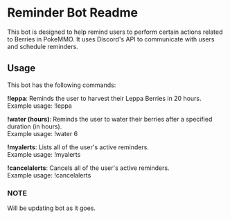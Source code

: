 # Reminder Bot Readme

This bot is designed to help remind users to perform certain actions related to Berries in PokeMMO.
It uses Discord's API to communicate with users and schedule reminders.

## Usage
This bot has the following commands:

**!leppa**: Reminds the user to harvest their Leppa Berries in 20 hours.  
Example usage: !leppa

**!water (hours)**: Reminds the user to water their berries after a specified duration (in hours).  
Example usage: !water 6

**!myalerts**: Lists all of the user's active reminders.  
Example usage: !myalerts 

**!cancelalerts**: Cancels all of the user's active reminders.  
Example usage: !cancelalerts  

### NOTE
Will be updating bot as it goes.
